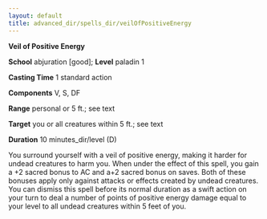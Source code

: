 ```yaml
---
layout: default
title: advanced_dir/spells_dir/veilOfPositiveEnergy
---
```

 **Veil of Positive Energy**

**School** abjuration [good]; **Level** paladin 1

**Casting Time** 1 standard action

**Components** V, S, DF

**Range** personal or 5 ft.; see text

**Target** you or all creatures within 5 ft.; see text

**Duration** 10 minutes_dir/level (D)

You surround yourself with a veil of positive energy, making it harder for undead creatures to harm you. When under the effect of this spell, you gain a +2 sacred bonus to AC and a+2 sacred bonus on saves. Both of these bonuses apply only against attacks or effects created by undead creatures. You can dismiss this spell before its normal duration as a swift action on your turn to deal a number of points of positive energy damage equal to your level to all undead creatures within 5 feet of you.

